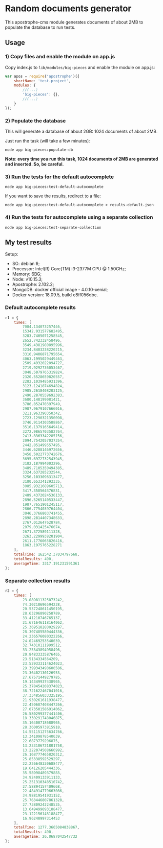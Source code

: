 # Random documents generator
This apostrophe-cms module generates documents of about 2MB to populate
the database to run tests.

## Usage

### 1) Copy files and enable the module on app.js

Copy index.js to `lib/modules/big-pieces` and enable the module on app.js:

```javascript
var apos = require('apostrophe')({
	shortName: 'test-project',
	modules: {
		//(...)
		'big-pieces': {},
		//(...)
	}
});
```
### 2) Populate the database

This will generate a database of about 2GB: 1024 documents of about 2MB.

Just run the task (will take a few minutes):

```
node app big-pieces:populate-db
```
**Note: every time you run this task, 1024 documents of 2MB are generated
and inserted. So, be careful.**

### 3) Run the tests for the default autocomplete

```
node app big-pieces:test-default-autocomplete
```

If you want to save the results, redirect to a file: 

```
node app big-pieces:test-default-autocomplete > results-default.json
```

### 4) Run the tests for autocomplete using a separate collection

```
node app big-pieces:test-separate-collection
```

## My test results

Setup:
- SO: debian 9;
- Processor: Intel(R) Core(TM) i3-2377M CPU @ 1.50GHz;
- Memory: 6BG;
- Node: v10.15.3;
- Apostrophe: 2.102.2;
- MongoDB: docker official image - 4.0.10-xenial;
- Docker version: 18.09.5, build e8ff056dbc.

### Default autocomplete results
```javascript
r1 = {
	times: [
		7004.134073257446,
		15342.931577682495,
		3283.7405071258545,
		2652.742332458496,
		3549.4381980895996,
		3234.8483238220215,
		3316.9406871795654,
		4063.1995029449463,
		2509.4932022094727,
		2719.9292736053467,
		3048.5079765319824,
		2320.5528659820557,
		2282.1039485931396,
		3123.1241874694824,
		2985.2618408203125,
		2490.2870559692383,
		3680.148199081421,
		3706.852470397949,
		2987.9679107666016,
		3211.963390350342,
		2723.1290321350098,
		3746.9114303588867,
		3516.1379165649414,
		3272.9865703582764,
		2413.8363342285156,
		2094.7542057037354,
		2442.851499557495,
		3446.6288146972656,
		3458.5022773742676,
		3695.6972732543945,
		3182.187994003296,
		3489.7105350494385,
		3324.637285232544,
		3256.1033096313477,
		3100.653341293335,
		3085.9321689605713,
		3417.358564376831,
		2409.4372024536133,
		2896.5265140533447,
		1987.7651901245117,
		2866.7754039764404,
		3046.3766803741455,
		2898.2814407348633,
		2767.012647628784,
		2079.031425476074,
		2671.372589111328,
		3263.2299938201904,
		2611.1776065826416,
		1863.1975765228271
	],
	totalTime: 162542.37034797668,
	totalResults: 490,
	averageTime: 3317.191231591361
};
```

### Separate collection results
```javascript
r2 = {
	times: [
		23.089811325073242,
		74.30218696594238,
		20.537248611450195,
		28.63296890258789,
		33.41210746765137,
		21.671646118164062,
		25.369518280029297,
		28.307485580444336,
		24.236576080322266,
		24.02469253540039,
		32.74310111999512,
		33.25343894958496,
		20.84833335876465,
		23.5134334564209,
		23.529333114624023,
		29.399343490600586,
		23.36402130126953,
		27.67571449279785,
		19.14349937438965,
		25.378454208374023,
		38.721622467041016,
		37.334856033325195,
		21.930261611938477,
		22.450687408447266,
		27.073501586914062,
		26.580299377441406,
		18.330291748046875,
		35.16400718688965,
		28.36005973815918,
		14.551151275634766,
		13.34109878540039,
		22.6873779296875,
		13.233186721801758,
		13.222074508666992,
		26.168777465820312,
		25.85338592529297,
		22.226648330688477,
		19.64126205444336,
		35.58998489379883,
		34.92409133911133,
		25.251310348510742,
		27.58894157409668,
		22.484914779663086,
		34.98819541931152,
		25.763446807861328,
		27.73809242248535,
		13.649499893188477,
		23.122156143188477,
		16.96240997314453
	],
	totalTime: 1277.3665084838867,
	totalResults: 490,
	averageTime: 26.0687042547732
};
```
